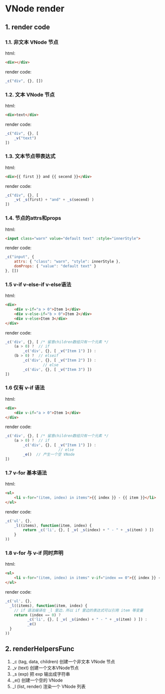 # VNode render

## 1. render code

### 1.1. 非文本 VNode 节点

html:

```html
<div></div>
```

render code:

```javascript
_c("div", {}, [])
```

### 1.2. 文本 VNode 节点

html:

```html
<div>text</div>
```

render code:

```javascript
_c("div", {}, [
	_v("text")
])
```

### 1.3. 文本节点带表达式

html:

```html
<div>{{ first }} and {{ secend }}</div>
```

render code:

```javascript
_c("div", {}, [
	_v( _s(first) + "and" + _s(secend) )
])
```

### 1.4. 节点的attrs和props

html:

```html
<input class="warn" value="default text" :style="innerStyle">
```

render code:

```javascript
_c("input", {
	attrs: { "class": "warn", "style": innerStyle },
	domProps: { "value": "default text" }
}, [])
```

### 1.5 v-if v-else-if v-else语法

html:

```html
<div>
	<div v-if="a > 0">Item 1</div>
	<div v-else-if="b > 0">Item 2</div>
	<div v-else>Item 3</div>
</div>
```

render code:

```javascript
_c('div', {}, [ /* 留意children数组只有一个元素 */
	(a > 0) ?  // if
		_c('div', {}, [ _v("Item 1") ]) :
	(b > 0) ?  // elseif
		_c('div', {}, [ _v("Item 2") ]) :
				 // else
		_c('div', {}, [ _v("Item 3") ])
])
```

### 1.6 仅有 v-if 语法

html:

```html
<div>
	<div v-if="a > 0">Item 1</div>
</div>
```

render code:

```javascript
_c('div', {}, [ /* 留意children数组只有一个元素 */
	(a > 0) ?  // if
		_c('div', {}, [ _v("Item 1") ]) :
						// else
		_e()  // 产生一个空 VNode
])
```

### 1.7 v-for 基本语法

html:

```html
<ul>
	<li v-for="(item, index) in items">{{ index }} - {{ item }}</li>
</ul>
```
render code:

```javascript
_c('ul', {},
	_l((items), function(item, index) {
		return _c('li', {}, [ _v( _s(index) + " - " + _s(item) ) ])
	}
))
```

### 1.8 v-for 与 v-if 同时声明

html:

```html
<ul>
	<li v-for="(item, index) in items" v-if="index == 0">{{ index }} - {{ item }}</li>
</ul>
```
render code:

```javascript
_c('ul', {},
  _l((items), function(item, index) {
    // if 语法编译在 _l 里边，所以 if 里边的表达式可以引用 item 等变量
    return (index == 0) ?
          _c('li', {}, [ _v( _s(index) + " - " + _s(item) ) ]) :
          _e()
  }
))
```

## 2. renderHelpersFunc

1. _c (tag, data, children)  创建一个非文本 VNode 节点
2. _v (text)  创建一个文本VNode节点
3. _s (exp)  把 exp 输出成字符串
4. _e() 创建一个空的 VNode
5. _l (list, render) 渲染一个 VNode 列表